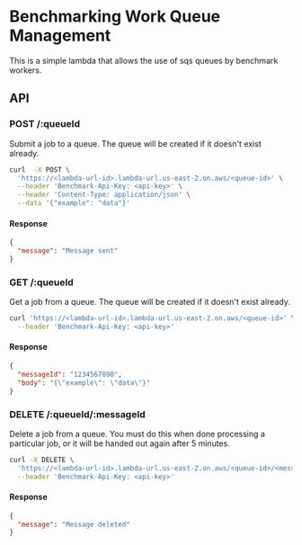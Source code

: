 # Benchmarking Work Queue Management

This is a simple lambda that allows the use of sqs queues by benchmark workers.

## API

### POST /:queueId

Submit a job to a queue. The queue will be created if it doesn't exist already.

```bash
curl  -X POST \
  'https://<lambda-url-id>.lambda-url.us-east-2.on.aws/<queue-id>' \
  --header 'Benchmark-Api-Key: <api-key>' \
  --header 'Content-Type: application/json' \
  --data '{"example": "data"}'
```

#### Response

```json
{
  "message": "Message sent"
}
```

### GET /:queueId

Get a job from a queue. The queue will be created if it doesn't exist already.

```bash
curl 'https://<lambda-url-id>.lambda-url.us-east-2.on.aws/<queue-id>' \
  --header 'Benchmark-Api-Key: <api-key>'
```

#### Response

```json
{
  "messageId": "1234567890",
  "body": "{\"example\": \"data\"}"
}
```

### DELETE /:queueId/:messageId

Delete a job from a queue. You must do this when done processing a particular job, or it will be handed out again after 5 minutes.

```bash
curl -X DELETE \
  'https://<lambda-url-id>.lambda-url.us-east-2.on.aws/<queue-id>/<message-id>' \
  --header 'Benchmark-Api-Key: <api-key>'
```

#### Response

```json
{
  "message": "Message deleted"
}
```
